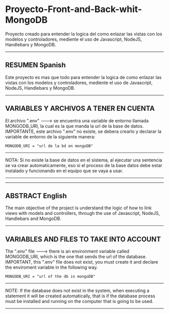 # Proyecto-Front-and-Back-whit-MongoDB
Proyecto creado para entender la logica del como enlazar las vistas con los modelos y controladores,  mediente el uso de Javascript, NodeJS, Handlebars y MongoDB.

--------------------------------------------------------------------------------------------------------------------------
RESUMEN Spanish
--------------------------------------------------------------------------------------------------------------------------

Este proyecto es mas que todo para entender la logica de como enlazar las vistas con los modelos y controladores, 
mediente el uso de Javascript, NodeJS, Handlebars y MongoDB.

--------------------------------------------------------------------------------------------------------------------------
VARIABLES Y ARCHIVOS A TENER EN CUENTA
--------------------------------------------------------------------------------------------------------------------------

El archivo ".env" ---> se encuentra una variable de entorno llamada MONGODB_URI, 
la cual es la que manda la url de la base de datos. IMPORTANTE, este archivo ".env" no existe,
se debera crearlo y declarar la variable de entorno de la siguiente manera:

    MONGODB_URI = "url de la bd en mongoDB"

--------------------------------------------------------------------------------------------------------------------------

NOTA: Si no existe la base de datos en el sistema, 
al ejecutar una sentencia se va crear automaticamente, 
eso si el proceso de la base datos debe estar instalado y funcionando 
en el equipo que se vaya a usar.

--------------------------------------------------------------------------------------------------------------------------




--------------------------------------------------------------------------------------------------------------------------
ABSTRACT English
--------------------------------------------------------------------------------------------------------------------------


The main objective of the project is understand the logic of how to link views with models and controllers,
through the use of Javascript, NodeJS, Handlebars and MongoDB.

--------------------------------------------------------------------------------------------------------------------------
VARIABLES AND FILES TO TAKE INTO ACCOUNT
--------------------------------------------------------------------------------------------------------------------------

The ".env" file ---> there is an environment variable called MONGODB_URI, 
which is the one that sends the url of the database. IMPORTANT, this ".env" file does not exist, 
you must create it and declare the enviroment variable in the following way.

    MONGODB_URI = "url of the db in mongoDB"

--------------------------------------------------------------------------------------------------------------------------

NOTE: If the database does not exist in the system, 
when executing a statement it will be created automatically, 
that is if the database process must be installed and running on the computer that is going to be used.

--------------------------------------------------------------------------------------------------------------------------
